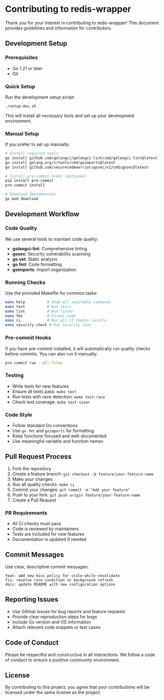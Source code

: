 # Contributing to redis-wrapper

Thank you for your interest in contributing to redis-wrapper! This document provides guidelines and information for contributors.

## Development Setup

### Prerequisites

- Go 1.21 or later
- Git

### Quick Setup

Run the development setup script:

```bash
./setup-dev.sh
```

This will install all necessary tools and set up your development environment.

### Manual Setup

If you prefer to set up manually:

```bash
# Install required tools
go install github.com/golangci/golangci-lint/cmd/golangci-lint@latest
go install golang.org/x/tools/cmd/goimports@latest
go install github.com/securecodewarrior/gosec/v2/cmd/gosec@latest

# Install pre-commit hooks (optional)
pip install pre-commit
pre-commit install

# Download dependencies
go mod download
```

## Development Workflow

### Code Quality

We use several tools to maintain code quality:

- **golangci-lint**: Comprehensive linting
- **gosec**: Security vulnerability scanning
- **go vet**: Static analysis
- **go fmt**: Code formatting
- **goimports**: Import organization

### Running Checks

Use the provided Makefile for common tasks:

```bash
make help          # Show all available commands
make test          # Run tests
make lint          # Run linter
make fmt           # Format code
make ci            # Run all CI checks locally
make security-check # Run security scan
```

### Pre-commit Hooks

If you have pre-commit installed, it will automatically run quality checks before commits. You can also run it manually:

```bash
pre-commit run --all-files
```

### Testing

- Write tests for new features
- Ensure all tests pass: `make test`
- Run tests with race detection: `make test-race`
- Check test coverage: `make test-cover`

### Code Style

- Follow standard Go conventions
- Use `go fmt` and `goimports` for formatting
- Keep functions focused and well-documented
- Use meaningful variable and function names

## Pull Request Process

1. Fork the repository
2. Create a feature branch: `git checkout -b feature/your-feature-name`
3. Make your changes
4. Run all quality checks: `make ci`
5. Commit your changes: `git commit -m "Add your feature"`
6. Push to your fork: `git push origin feature/your-feature-name`
7. Create a Pull Request

### PR Requirements

- All CI checks must pass
- Code is reviewed by maintainers
- Tests are included for new features
- Documentation is updated if needed

## Commit Messages

Use clear, descriptive commit messages:

```
feat: add new miss policy for stale-while-revalidate
fix: resolve race condition in background refresh
docs: update README with new configuration options
```

## Reporting Issues

- Use GitHub Issues for bug reports and feature requests
- Provide clear reproduction steps for bugs
- Include Go version and OS information
- Attach relevant code snippets or test cases

## Code of Conduct

Please be respectful and constructive in all interactions. We follow a code of conduct to ensure a positive community environment.

## License

By contributing to this project, you agree that your contributions will be licensed under the same license as the project.